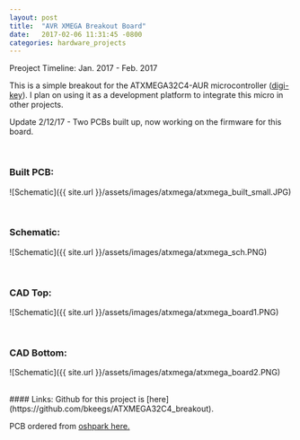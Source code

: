 ```yaml
---
layout: post
title:  "AVR XMEGA Breakout Board"
date:   2017-02-06 11:31:45 -0800
categories: hardware_projects
---
```


Preoject Timeline: Jan. 2017 - Feb. 2017

This is a simple breakout for the ATXMEGA32C4-AUR microcontroller ([digi-key](https://www.digikey.com/product-detail/en/microchip-technology/ATXMEGA32C4-AUR/ATXMEGA32C4-AURCT-ND/4119397)). I plan on using it as a development platform to integrate this micro in other projects.

Update 2/12/17 -
Two PCBs built up, now working on the firmware for this board.

<br>

### Built PCB:
![Schematic]({{ site.url }}/assets/images/atxmega/atxmega_built_small.JPG)

<br>

### Schematic:
![Schematic]({{ site.url }}/assets/images/atxmega/atxmega_sch.PNG)

<br>

### CAD Top:
![Schematic]({{ site.url }}/assets/images/atxmega/atxmega_board1.PNG)

<br>

### CAD Bottom:
![Schematic]({{ site.url }}/assets/images/atxmega/atxmega_board2.PNG)

<br>
#### Links:
Github for this project is [here](https://github.com/bkeegs/ATXMEGA32C4_breakout).

PCB ordered from [oshpark here.](https://oshpark.com/shared_projects/xi5Up9Yd)
